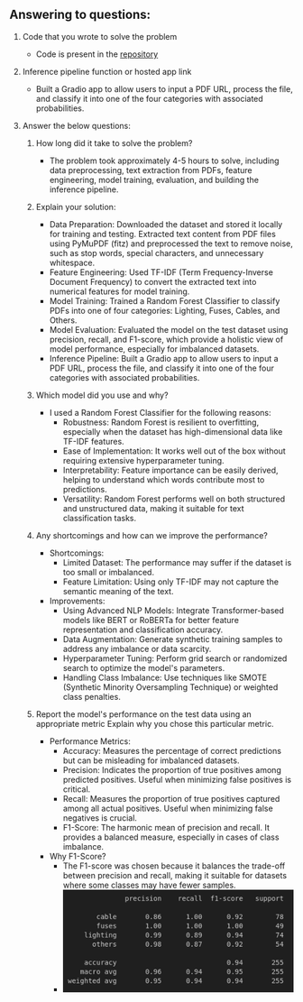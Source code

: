## Answering to questions:

1. Code that you wrote to solve the problem
   - Code is present in the [repository](https://github.com/ashuguptahere/parspec-assignment-2.git)

2. Inference pipeline function or hosted app link
   - Built a Gradio app to allow users to input a PDF URL, process the file, and classify it into one of the four categories with associated probabilities.

3. Answer the below questions:

   1. How long did it take to solve the problem?
       - The problem took approximately 4-5 hours to solve, including data preprocessing, text extraction from PDFs, feature engineering, model training, evaluation, and building the inference pipeline.

   2. Explain your solution:
       - Data Preparation: Downloaded the dataset and stored it locally for training and testing. Extracted text content from PDF files using PyMuPDF (fitz) and preprocessed the text to remove noise, such as stop words, special characters, and unnecessary whitespace.
       - Feature Engineering: Used TF-IDF (Term Frequency-Inverse Document Frequency) to convert the extracted text into numerical features for model training.
       - Model Training: Trained a Random Forest Classifier to classify PDFs into one of four categories: Lighting, Fuses, Cables, and Others.
       - Model Evaluation: Evaluated the model on the test dataset using precision, recall, and F1-score, which provide a holistic view of model performance, especially for imbalanced datasets.
       - Inference Pipeline: Built a Gradio app to allow users to input a PDF URL, process the file, and classify it into one of the four categories with associated probabilities.

   3. Which model did you use and why?
       - I used a Random Forest Classifier for the following reasons:
         - Robustness: Random Forest is resilient to overfitting, especially when the dataset has high-dimensional data like TF-IDF features.
         - Ease of Implementation: It works well out of the box without requiring extensive hyperparameter tuning.
         - Interpretability: Feature importance can be easily derived, helping to understand which words contribute most to predictions.
         - Versatility: Random Forest performs well on both structured and unstructured data, making it suitable for text classification tasks.

   4. Any shortcomings and how can we improve the performance?
      - Shortcomings:
        - Limited Dataset: The performance may suffer if the dataset is too small or imbalanced.
        - Feature Limitation: Using only TF-IDF may not capture the semantic meaning of the text.
      - Improvements:
          - Using Advanced NLP Models: Integrate Transformer-based models like BERT or RoBERTa for better feature representation and classification accuracy.
          - Data Augmentation: Generate synthetic training samples to address any imbalance or data scarcity.
          - Hyperparameter Tuning: Perform grid search or randomized search to optimize the model's parameters.
          - Handling Class Imbalance: Use techniques like SMOTE (Synthetic Minority Oversampling Technique) or weighted class penalties.
    5.  Report the model's performance on the test data using an appropriate metric Explain why you chose this particular metric.
        - Performance Metrics:
            - Accuracy: Measures the percentage of correct predictions but can be misleading for imbalanced datasets.
            - Precision: Indicates the proportion of true positives among predicted positives. Useful when minimizing false positives is critical.
            - Recall: Measures the proportion of true positives captured among all actual positives. Useful when minimizing false negatives is crucial.
            - F1-Score: The harmonic mean of precision and recall. It provides a balanced measure, especially in cases of class imbalance.
        - Why F1-Score?
            - The F1-score was chosen because it balances the trade-off between precision and recall, making it suitable for datasets where some classes may have fewer samples.
            - ![F1 Score](assets/screenshot2.png)